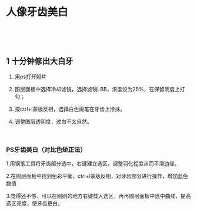 # 人像牙齿美白

<br>
<br>
<br>

## 1 十分钟修出大白牙

1. 用ps打开照片

2. 图层面板中选择冷却滤镜，选择滤镜LBB，浓度设为25%，在保留明度上打勾；

3. 按ctrl+i蒙版反相，选择白色画笔在牙齿上涂抹。

4. 调整图层透明度，过白不太自然。

<br>

### PS牙齿美白（对比色矫正法）

1.用钢笔工具将牙齿部分选中，右键建立选区，调整羽化程度从而平滑边缘。

2.在图层面板中找到色彩平衡，ctrl+i蒙版反相，对牙齿部分进行操作，增加蓝色数值

3.觉得还不够，可以在刚刚的地方右键载入选区，再再图层面板中选中曲线，提高选区亮度，使牙齿更白。


